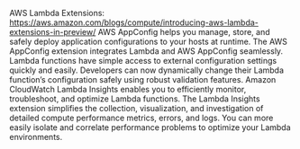 AWS Lambda Extensions:
https://aws.amazon.com/blogs/compute/introducing-aws-lambda-extensions-in-preview/
AWS AppConfig helps you manage, store, and safely deploy application configurations to your hosts at runtime. The AWS AppConfig extension integrates Lambda and AWS AppConfig seamlessly. Lambda functions have simple access to external configuration settings quickly and easily. Developers can now dynamically change their Lambda function’s configuration safely using robust validation features.
Amazon CloudWatch Lambda Insights enables you to efficiently monitor, troubleshoot, and optimize Lambda functions. The Lambda Insights extension simplifies the collection, visualization, and investigation of detailed compute performance metrics, errors, and logs. You can more easily isolate and correlate performance problems to optimize your Lambda environments.


